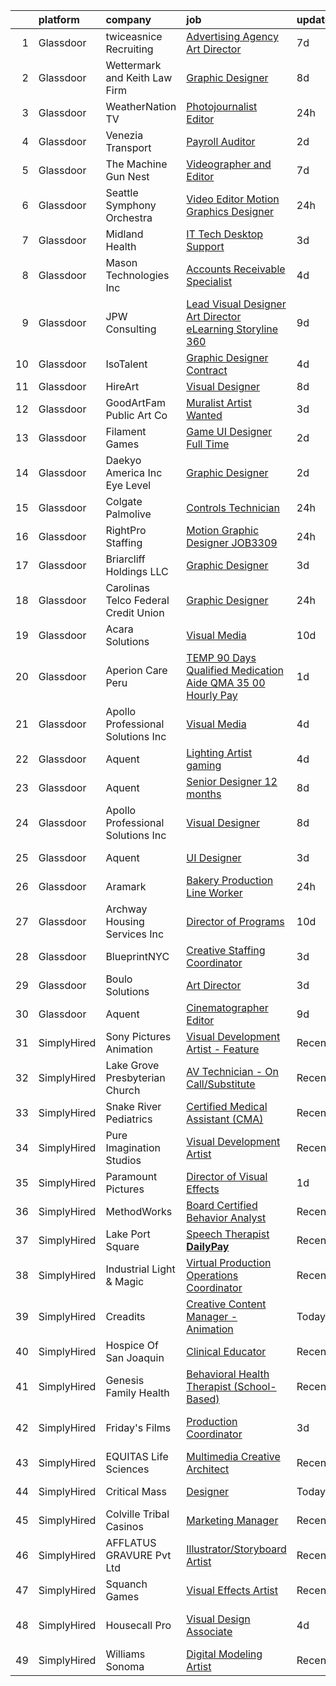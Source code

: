 

|    | platform    | company                              | job                                                                                                                                                                                                                                                                                                                                                                                                                                                                                                                                                                                                                                                                                                                                                                                                                                                                                                                                                                                                                                                                                   | update_time   | location                    |
|---:|:------------|:-------------------------------------|:--------------------------------------------------------------------------------------------------------------------------------------------------------------------------------------------------------------------------------------------------------------------------------------------------------------------------------------------------------------------------------------------------------------------------------------------------------------------------------------------------------------------------------------------------------------------------------------------------------------------------------------------------------------------------------------------------------------------------------------------------------------------------------------------------------------------------------------------------------------------------------------------------------------------------------------------------------------------------------------------------------------------------------------------------------------------------------------|:--------------|:----------------------------|
|  1 | Glassdoor   | twiceasnice Recruiting               | [Advertising Agency Art Director](https://www.glassdoor.com/partner/jobListing.htm?pos=129&ao=1110586&s=58&guid=0000018229d6c087a5320eac2bc56cf0&src=GD_JOB_AD&t=SR&vt=w&ea=1&cs=1_f059c279&cb=1658559316561&jobListingId=1008007855498&cpc=5EFBB0462F9C6B7A&jrtk=3-0-1g8ktdg5fim8n801-1g8ktdg5vjflt800-ebb6e6be894bd9cb--6NYlbfkN0AIiLXtwtv0BDns9BiY4ItblantFozdL6jLmLxNvS8mvn1ldsy0jlMz1Ycqf5wilHIxTiMhKQ6fDmRibP3XQth2ls-56qADUyL4dS7OAZJy6WRqO793onZf-hneq25vDadgjpZx6W5CRlBE0NZTOzRtYDLpZ9CjoiVsVVRAJDFYZw7z0DNsC1iUgI4fr5Bdky9tCf828CMkCnoSDxLWm6mjhL9DHTfAn4rjb8udUebamzWVRWRbt9ibQjb5XOFF3nq_rS1UsLQ3y9tEXqfjqI-gsBkNCh3-srKVDeo1kcSAPUiY5ln72mRuV6Tx-YHmNu4M2gnDKA5YoHMCwy0BApY0xUt0AtqdIGC6hsFSJso70zb9UEtGh6trib6S3GLNu6FDi5AAmTLpasXu2CSN0PT2Xg9ZBgp_J3ZYNOR95ciND-UolBOBFyt5yvZ96YcgTgZXyFJrZwWjd5ylkOthgnA9jr_TnM4lP_w6tWd9beoewmPi8xX_aaCF1v35k1BYNFAduL-fWQfXpoShj3UyK8U6)                                                                                                                                                                                            | 7d            | Atlanta, GA                 |
|  2 | Glassdoor   | Wettermark and Keith Law Firm        | [Graphic Designer](https://www.glassdoor.com/partner/jobListing.htm?pos=103&ao=1110586&s=58&guid=0000018229d6c087a5320eac2bc56cf0&src=GD_JOB_AD&t=SR&vt=w&ea=1&cs=1_e8353dab&cb=1658559316557&jobListingId=1008005529859&cpc=8F946C24CF1A525E&jrtk=3-0-1g8ktdg5fim8n801-1g8ktdg5vjflt800-63bb88e7f6a617a1--6NYlbfkN0DMDMyHhtN1LNqsyFX9tYRgCyPdcLSjN9iaKVwk42ZX6r6HxV1guxMgtpTQ8kqUVQIrAeU5RPRlsqBsi_3-qeYQfR97xNsXCpxwTGzZIFE2zM4f7e-c0N--WAV9s11TfMroxuZYIyDctRFOhdhMtj81CBCsgk0C-a-XlbG_D8iZLcWt2Kez0-vuziqEtWylUJ3b-oz4DiLtm5YGDKutxNppT_v9RMR6EToCYFTNt2H8zYz4lMYS0-WU3ejxub2t-HC4yaWVbgwSHWFkT3exSCGvkpkB4CHD2fnYwdBAMyaWgzZrHP7BGApXrDkvMMp4vqVXGeMDrfQ938WwdPHrKi27MHfg2hXPW7WArzII_AAwEQ8Ba-GrSEoILMlFFBfaun4jBHDLblpQcySTdLtDhK2doOQnSZGORkuG-4e7ZqAivzH2dd99u-SHUkxQImB3bW0ARDA5RBapGPzkffSFIJtI-LbiSoCukncZTlJjzGhTewC-cSPA-AmMLs5eoiV7juo%3D)                                                                                                                                                                                                                             | 8d            | Birmingham, AL              |
|  3 | Glassdoor   | WeatherNation TV                     | [Photojournalist Editor](https://www.glassdoor.com/partner/jobListing.htm?pos=108&ao=1110586&s=58&guid=0000018229d6c087a5320eac2bc56cf0&src=GD_JOB_AD&t=SR&vt=w&ea=1&cs=1_7526d64d&cb=1658559316557&jobListingId=1008022974704&cpc=1D891ED3EFC3904E&jrtk=3-0-1g8ktdg5fim8n801-1g8ktdg5vjflt800-2b92e6f67a1dbb65--6NYlbfkN0DzaDHVbxJ-LJZej0v9fk4K-FwNocoxjQ_zxp68kPBvcgR9UG8IK_m_MAlI-ts8buQV81NwE27tbFk3dERrFWVANZQM2A5ya9EgBMpzcPtAhIMx6tQyi5zniL5jBSABG1gVIXoMUNh70cPca8SW8bHL96sVLqZ94i5fHibaRL4y4oT71N7b53XnOVzY8aMm2ncBEOVljOWfA6D-61oxQnTAzA6FhHToi-hnFMtAnoS_g1vIscfo8IIAORxrwDQiSH0BzJ00W_rTTZiTzzyabgSIPRngFz7z7i-FjEXmo17oOBp7dj3GfNXe9zxqAPwdi3XWed2lSuPgdB7GSxCPzQ8Ry-Y19pzj__1I6ROkCR2tszB0tlvHmY7hvO5np3DZIa8yEVkToFnDATFkCXw_UpQkJO_mPaIWWnv0xC5QYS2-DAOvfCbAnTRa73aCSIWxAB3rYIrFefEOnO3emPW9EUCue9LxjYofXHSMLxR08DcfeDWciCv3kZqznrQMdtnGVL4%3D)                                                                                                                                                                                                                       | 24h           | Englewood, CO               |
|  4 | Glassdoor   | Venezia Transport                    | [Payroll Auditor](https://www.glassdoor.com/partner/jobListing.htm?pos=114&ao=1110586&s=58&guid=0000018229d6c087a5320eac2bc56cf0&src=GD_JOB_AD&t=SR&vt=w&ea=1&cs=1_5a9469d8&cb=1658559316558&jobListingId=1008017627202&cpc=BAEB662971763A76&jrtk=3-0-1g8ktdg5fim8n801-1g8ktdg5vjflt800-721ef742900be0e1--6NYlbfkN0AMGQpPLqxnlnCBju_7cDY3bsPlBPVCoj88TjCeDqpiQ2ic1GOXqEy5awEXMe4oQmnawc8fS9aYn7lVc3HYyVNs3E_w25boOnKN8NvtZW7pSQzT2o53nP6oVfdQH164DE5TYq88Hccym3zd3eI8Y96SqzeHdiGUiMvFNDxFqk8xopwt2gwhZhZYfq8JpmfV66u9kDYeNMs2XQPEj5IFwSvmEJyDxde5hsHc-6gyrcvyGx0-km604RIFMXet6KT32RWLIbC3soDlirt6rO6cHQjk2SJ-1ur7Vd5oZM2hoDWdTCM8PgSgp7CkbPUit8K0J0vWww7QjgQcdOTtCJjheF6Bp0cZConwbZNevOG_kpezY43-3rto-6j30QlTpWyUk5cjYizs6YGNqHEqFzw9lBLZalxZjXu5i-1pLHt7Pgh7GxwQ6s8zn0d2arPsZW4pJDApzR-zEVudFdv1IN02K50QOhY8avJyvYUv-RL5KkrFuPXdhi7Pk_IG0SD2RlWC8cly-Ta4nfXtvg%3D%3D)                                                                                                                                                                                                                | 2d            | Pottstown, PA               |
|  5 | Glassdoor   | The Machine Gun Nest                 | [Videographer and Editor](https://www.glassdoor.com/partner/jobListing.htm?pos=105&ao=1110586&s=58&guid=0000018229d6c087a5320eac2bc56cf0&src=GD_JOB_AD&t=SR&vt=w&ea=1&cs=1_d661e23c&cb=1658559316557&jobListingId=1008008220577&cpc=45DC3EB807283E85&jrtk=3-0-1g8ktdg5fim8n801-1g8ktdg5vjflt800-7bf62a7847c9fd39--6NYlbfkN0DeXU0vMxLyKhfauY-dgUBa_3v1DHLtGGo4EP_Dl8CiY3vcLdlFpMXd8gOoPoS0jl2xg5tFuqzqZaNPlzGo_opu3V-Sx22VHLXuVfm6JiTRQ0-M_Zc2gGcsfBMqRXwW5hoARUwGDoiJ8yK2FMYzPuUtY075Lqjq_LiiEKHiuk-FH3Z2ZXi3fsfqBVfrjsnm_YJY_fAYocHXFhzZicnzo1llexdZK9F1AqVQfkY9Z9HLjktNd3xUXLG1wHy6I15Ged8XMjwiXUFZWzLyP8sb4dZE4GWPLnJKGRWnhaOBqPElAatvSV6VzipiDXAEhtk5vohKgozvgT_Dw9dOYkCVgmH59_iG9hwvPYJVo4OPSlhICRCyNTDvMOFlRBDnUG98Hljlr8nKQqiPk7yVV-ofgoasl1xTUkLCAtFt_T-J09NP-zDpf_v4tqX3ud2mJqVns7hCKKC3cSmDB17emepOqbjvhylRWGlJnMMVTYtYOLZYiBM2fFR7cwv_UEg0ecn1Vi8%3D)                                                                                                                                                                                                                      | 7d            | Frederick, MD               |
|  6 | Glassdoor   | Seattle Symphony Orchestra           | [Video Editor Motion Graphics Designer](https://www.glassdoor.com/partner/jobListing.htm?pos=106&ao=1110586&s=58&guid=0000018229d6c087a5320eac2bc56cf0&src=GD_JOB_AD&t=SR&vt=w&ea=1&cs=1_016664d1&cb=1658559316557&jobListingId=1008023265788&cpc=F793441F64F6F721&jrtk=3-0-1g8ktdg5fim8n801-1g8ktdg5vjflt800-cbabe64e0b9ccc34--6NYlbfkN0AdHWfR3D8b8Eonp31kG4JxtsTQErMCr1mjBfTXxBp8NbfdrTQJ8FgDWXrsHkOVByej7l1mxx6y7bPJOU1TUy-YZM71FquCyklTu1GfWLpI7CNn37rM75KIaqMcKP4x5vECQC7VontI_LOiYbKOfE-d0uFEKmSNLnrfspRteph-x-YY0eP1ChFORbk9pXHznTkf2nBzFiV8h0U8xXNUdYXmHssiNEKJvBeBa-nfEFjVZ-qZHMH1rivzb8biv-OUtFCT4Mhw4HIyVVJhYZrzg39rwJOqFtxsBxyRd_rJRCa3lRrO_UFCaUdmCjnDVkm7Hdt86aMbMNbpJcUYnk2adDcfp4td37KzCUpvi2odMYoXFvxLcGLrFEUEvXu6O8nWggU9jhB6J4ajir_hCqt1BQ74uo48hK0B3-AYbZ_lBPB8VOEY9zWJTSrSgxpGjykE-fdjbUtvHVZsdyXZ8QLwY75L8n_4q4aiGehamREhGx7V_i0jo2T_GpaO047yx48zpAP_Y8ts9DYTpw%3D%3D)                                                                                                                                                                                          | 24h           | Seattle, WA                 |
|  7 | Glassdoor   | Midland Health                       | [IT Tech   Desktop Support](https://www.glassdoor.com/partner/jobListing.htm?pos=110&ao=1110586&s=58&guid=0000018229d6c087a5320eac2bc56cf0&src=GD_JOB_AD&t=SR&vt=w&ea=1&cs=1_cd938530&cb=1658559316558&jobListingId=1008014604998&cpc=84DBBAA61F05C438&jrtk=3-0-1g8ktdg5fim8n801-1g8ktdg5vjflt800-5b1472d665631ff5--6NYlbfkN0B0dUgS5X4w9MUYqQFAccb4Zlfor4oSLICK7GhUt0EDFFS9P6wBNO3DwYcPayGI3UriM5Op-1IwO2cikAKvFPnyxorY7BxBsixhnDRmFgL8UaO1fINOi3v3ypNZWdrJenBam88_AKsm510BS2vE13o9mmh4wtmhdYf-0QwBm8NLSAiE3u4aIpiY6VUDRFhEGVAK6kLY4Uuj3JlLe-Lkk63aV8tpofLFA7SY-flHOCozRAIMtIgoQZ19JcRULxkCMojp7x3u6Dc955uEaxFP9AwTnmZObFk_PN2C9VZO6jjZX0CAKyMhIznhfAdnFUGL58AOrVVHk50z-f7dxv6tAQnF95_wON8sgu-Uv1I64OPyLri_2aSYmqjpKJTOmFTUddLPmnav12mNv0syCCvCVc3hRH78LGaSczdhd6EQJScrFTeuBtFq4YwNhiJzW5Gpc-yKt53NLXJXfUDxfPHQi0I2XK8m4pCYI3B5sEc5IwvhMAB4EFY7XAFhJRFvGdRH5auZU49pCXYM8Q%3D%3D)                                                                                                                                                                                                      | 3d            | Midland, TX                 |
|  8 | Glassdoor   | Mason Technologies Inc               | [Accounts Receivable Specialist](https://www.glassdoor.com/partner/jobListing.htm?pos=116&ao=1110586&s=58&guid=0000018229d6c087a5320eac2bc56cf0&src=GD_JOB_AD&t=SR&vt=w&ea=1&cs=1_a7e0612e&cb=1658559316559&jobListingId=1008011963982&cpc=D2F1DE17EE1F43B9&jrtk=3-0-1g8ktdg5fim8n801-1g8ktdg5vjflt800-b75e7a6920462065--6NYlbfkN0Apfh7xeHbvUjLQ8tAqjADf3eHVdEQvy6kCwXzeuutrOV3eNus9WsoNzEvwuMU3S-w4-CMe-haIhfX8YsY8lZNlVQW6VsEQHwvCsVQzH8TH4q9m0mzZekqLjUvZ6LWRX1n29vxBO7aUm41ce6fuySkdNJOed-_PZfm5XRl0hFUODCNymXCB2mZp3MMGc7anwDvQHrP47ZijISwKl_yq14DkRqdzrzoWvkzAiTXWkNukZh4LVTqEmfP9WbZR47JsCt1SGTcv-6PhDHs1a_iiiV56fABz2KnYW_ryEli02GbeELShcS5M6b56hx5-9-My8IZP0C2wn4-zFgA0dKQ3nD7hyXgVmajgyMomHUbZWGInphxeFfbJtPqCNMTs5ogqeMouAQBFMUdR5Y_4hngci194PD5ZV6Fvsr2biNiiK6yz07K_WCY-9WdJm2HxLXlNyNdahWJS7sa1scMs7op0L9bRssC8YkRF6xMJgS7ovzHp813VCjrVhh982vpN_pZzhiz39VjGjzcOJA%3D%3D)                                                                                                                                                                                                 | 4d            | Deer Park, NY               |
|  9 | Glassdoor   | JPW Consulting                       | [Lead Visual Designer Art Director   eLearning  Storyline 360 ](https://www.glassdoor.com/partner/jobListing.htm?pos=102&ao=1110586&s=58&guid=0000018229d6c087a5320eac2bc56cf0&src=GD_JOB_AD&t=SR&vt=w&ea=1&cs=1_219371bc&cb=1658559316556&jobListingId=1008002630660&cpc=F45C15D234B746DE&jrtk=3-0-1g8ktdg5fim8n801-1g8ktdg5vjflt800-fda7671e979a5c29--6NYlbfkN0Bi-g4OEguhQEx4pjzkmulzkFDPdVMQm6g82nLRMcVRUCP1A29PFGK42aLZnoRvyWqIeK8bETKTWZxSmxK7BULyj87ngeg0qbACLWVEBQpXH8C97MZ0LsQJ0nRkOett1f04svFt5vU8uAFR02DHL7QgeBw3s7AbRFaJu3EEsHm64y0bleC4VtryAYVzHHKnxLhAiB6ljk82PSkL92IKDY7ttnPHznglml4PYadGOh6Wdph2OORbntpy_XSUc5PtL2Niql52PdJQr8VS9k4ItaBYXKrgc0XB0GesQ-CoJWVzUKcNyIVJCG0VD2g9DN8x5jvxHG_fzHd5sy8sv29Wu9zczbnqsAp-M_LD67C3BB5EewRnOWv0kqp97ES2hqfC5bRuvs-V_YOO69bvNuQ6E3UnDm-crWbWK2dVczvBQHYqLwLn-HOz9RB_U6wB2cBGcQLqDkBOkRhF-d7-CmTB50o0WtMvkVAaV2s8auKomNN5I3g8sKi87cG7JY-_249-cxe41OQ6hM9Y2nbEIDaYwXhgl57sSJTkMdty6LT8XFou3g%3D%3D)                                                                                                                                  | 9d            | Remote                      |
| 10 | Glassdoor   | IsoTalent                            | [Graphic Designer  Contract ](https://www.glassdoor.com/partner/jobListing.htm?pos=115&ao=1110586&s=58&guid=0000018229d6c087a5320eac2bc56cf0&src=GD_JOB_AD&t=SR&vt=w&ea=1&cs=1_cb83e9d4&cb=1658559316559&jobListingId=1008011865616&cpc=1D891ED3EFC3904E&jrtk=3-0-1g8ktdg5fim8n801-1g8ktdg5vjflt800-d5864c707e7e71d1--6NYlbfkN0DImNp3QLF5YaqX3zr-2zRyW3u228IGIKvMFxM2hsb-NJvdz_sOttE7GdBqitoFMOkmlj-zsVfY4XglKaTiL0dgdl8X4ikKX-RAx4wOJ7ouy3SQJf1dOSVQP5rrifk8XQottKcxFNL3SJs70WphZhGI1cpGoSYBv7_ij5UetXYvjTlbhArdVa6s9PL4BwwJei9O4SdK0sl7LecTaHdcaqUrYnByEAXsXhPLNEnJ0bJxtsCX17N7F-mHX2Wd9xIdTWwlt1n0wGE_Oceqol-UHb-e9gwJiyldPMNIOAWzmdzBSdfziILccemVNhKEpY4eMtCD37YSqNjUBuTodLa32id_1K7GsjD2ZoEx5p75IKz9aDvDDnJB-KQUDVXzpelQHPsh-rYMxp1e4v5KVknsRco7TpRRzIP2SNMdHl724At237i-cJ6ioOtYCe081lZ3GiF-ilQvx4w6aHHVhnRD_DTlJK7kdI-NgdBy7zsyR_7P5aiKCCeOMa0lWYwdQfgzrJxU30YO7b2EhQ%3D%3D)                                                                                                                                                                                                    | 4d            | Lehi, UT                    |
| 11 | Glassdoor   | HireArt                              | [Visual Designer](https://www.glassdoor.com/partner/jobListing.htm?pos=120&ao=1110586&s=58&guid=0000018229d6c087a5320eac2bc56cf0&src=GD_JOB_AD&t=SR&vt=w&ea=1&cs=1_6fa583e0&cb=1658559316560&jobListingId=1008006990165&cpc=F41FEAB56D215062&jrtk=3-0-1g8ktdg5fim8n801-1g8ktdg5vjflt800-707f6ec11249c099--6NYlbfkN0DSgjPPcnEdvoK3uuxfISLALE6pB1FR7YSHOr_tSg5_QGIhoz_2VqUepdcKLBLI_zQsemZvjWbTmuNU-8qD_5yZ4Wkv_uXn2T-bUm0XKK8bPwPvaWQSs82hJtIXOIR23d3hUCuyKasdapFmOqEz0PaHbJCY_n4FpUa_TzCXZMVtsOZ25JsI9TZ-diiHa1wYsjAZk9Uj_nP2yFi5GJUh8Q_OF7ecv_3TLHg54D8oVQllM0wvqFwTiqUV4KEAONGFbWGB08pysuZVkeI2iB7bDcukOlpr_N4R-SRX6giEoI7P3Q1VGpex5wrbe089fcU9QCQy1JKwqCT0SaYhqUGewsCX1l_FNOL9OtXLkZpAGKJDWJp-ZvyVwAD2kw6znmb9kTYfVM_3UYyC0WHPttGzi5A-GoYhd2j-A386xV4vV6oX3jN1RyoIMRd-9R1Clt4pTkPDrzkPCCFM1RiOq2YTTSMXNFM9JHr5ySmrkf_sAcX2FeqZDrzvZg7YgE9ExG27tAmUbI_4pm1Ah3cw1k8-B1JqOfv8pnXDsNm66Z6k1cxZM2gVldhWBZpte1f53nZBoig%3D)                                                                                                                                                              | 8d            | Denver, CO                  |
| 12 | Glassdoor   | GoodArtFam Public Art Co             | [Muralist Artist Wanted](https://www.glassdoor.com/partner/jobListing.htm?pos=101&ao=1110586&s=58&guid=0000018229d6c087a5320eac2bc56cf0&src=GD_JOB_AD&t=SR&vt=w&ea=1&cs=1_e8df0662&cb=1658559316556&jobListingId=1008014373736&cpc=AE484BB564079092&jrtk=3-0-1g8ktdg5fim8n801-1g8ktdg5vjflt800-8e1d98ff6d490da5--6NYlbfkN0D5EoDI19pzLD_ZoAvoqM1-O9qeTV9KvYbDAr1-bMzVcQf2IFddxPxdUXVTebcQtu8uE9HaI6aBkK8S_bVtKde_2uMK5DrH4SUKhjbxPSAy7sqATnbKX-ESiuz1yykJLQMBpLUdpk70h3EbJeE5FthqplMxvQm7O3hs6CxCJvjSG4epry6QkMbxPAmqFC4VQKNJg6Mj0nkz3ZtXWwAfunz6Aju2sE8tImv6UlAK_Hz6rzYD9_xyQYnzU8mPJ4Ru_1KfHyTc_XA6tBr0imKsmtmfwnpm7wTq3HrrCfrxTSb9dmfxnnByLTI2GUXMPaLKUBnjHKZQIFAMt0fZAGGBaV_Kg1AwWipLqidEVNqpCs11t-dw132zgPx-pWXzYE3Ezl2aJ2d5zsRJuoE_zV_PSRMFZyEmKuRHXkN3kqX8N6XbCH3pgBwnjQtH1zgFp762e4hdOcixPo6qy9flA5wWt4QGTORlp6HV8mr6bmXnsufCOHHr-MDwBSfk8MR9BV1KP6k%3D)                                                                                                                                                                                                                       | 3d            | Washington, DC              |
| 13 | Glassdoor   | Filament Games                       | [Game UI Designer   Full Time](https://www.glassdoor.com/partner/jobListing.htm?pos=104&ao=1110586&s=58&guid=0000018229d6c087a5320eac2bc56cf0&src=GD_JOB_AD&t=SR&vt=w&ea=1&cs=1_6d238700&cb=1658559316557&jobListingId=1008017799988&cpc=9FE5D8D7282D4400&jrtk=3-0-1g8ktdg5fim8n801-1g8ktdg5vjflt800-babfa86df1ca163e--6NYlbfkN0CIHMGocNKd5hoXLwwKXhS247lQakt22NtwViB8HW65UO_fRUkh-j7Og1M8k5VNV9q6NgLVBDicBpY-Kjm8cnHWXxdp22WXL9lCq6CSeosiBl0w8kieGO7IwDwwglgbIi8o3iiRkwqjwrJr_kGIrgqV4YusTGa8nEs0rUZ7d0pGngEiQrGcVgMDFBWE2cP6HBkbd-oORL5e2HPe2CKTpw2Oub971Dztic6v1OoAfvNqLZ9kd1oyGLzS1rztgcMEeAr7LKttKLsy9Z_EHWavN6Pe5O02v1Ty608ASsDxWi4geFkKFJD04nIMX5U1kBG6KHC9EjHgLQ-5dj-9oTOdcnSBhEbZqihrgzjXmLs2JSnFyD-63H8YB7ol43WFxGYfX0l7Ru8__d2K2DDm_59T8LzTwJw_xusOV9p1k17inZAuF4eP_zpRkmfI90KISfiOczkzAm_rYGlV1xfkH8DzvNUE)                                                                                                                                                                                                                                                               | 2d            | Madison, WI                 |
| 14 | Glassdoor   | Daekyo America  Inc  Eye Level       | [Graphic Designer](https://www.glassdoor.com/partner/jobListing.htm?pos=111&ao=1110586&s=58&guid=0000018229d6c087a5320eac2bc56cf0&src=GD_JOB_AD&t=SR&vt=w&ea=1&cs=1_6f35156c&cb=1658559316558&jobListingId=1008017650135&cpc=E773D000C9BC26FA&jrtk=3-0-1g8ktdg5fim8n801-1g8ktdg5vjflt800-d858aba460849d32--6NYlbfkN0AYUfIZYEnw0ZWLQ15-hEi6qBVkEbDaUIDtRag2rCwzGAj3vo72XA1axtogUjrSD6iE1JGB7_XAkS5O1B0R3UTl-10yR0U7K3NuegQyrJO_zwixnAMN4UtDPLB-oQtzynI2E8vOQv8hdpMhjf8jLkqKb-2ifbbym7I-g12E6AjjH1gk8339Qb8sDsS7Ufn2VIPyZCAyuOMvo44Cqv8niVr8ZdqHQb-B7JsvNlg3SMKZGpJ8s2194W-GCxAxjdJw-MCjusZyw1g8bv1SCAZnwrO9nupiGV5dIKOWoLnMv9xFaBGokZAvmR_HYwdq6KGKUNPfnedI5QtCAqQwCW3jLNOGNfn2pF1Z3hNKpbkIBqetzry40he-YHqIeQhKkaRUxkOEi7c7BeiAiAJMTBfNVK8jxRJVFgqX5PgCCy9Fon2Ol9YuIoxmRnnWDwphq_GumE6kZoCKV-bY5luQs9yOaLfwrNYMmrqco9rw24fBI3H20OCpJTf0x5bBk0yCy_u3Nfg%3D)                                                                                                                                                                                                                             | 2d            | Ridgefield Park, Bergen, NJ |
| 15 | Glassdoor   | Colgate Palmolive                    | [Controls Technician](https://www.glassdoor.com/partner/jobListing.htm?pos=107&ao=1110586&s=58&guid=0000018229d6c087a5320eac2bc56cf0&src=GD_JOB_AD&t=SR&vt=w&cs=1_651407f8&cb=1658559316557&jobListingId=1008023378546&cpc=EA19F5B90D514204&jrtk=3-0-1g8ktdg5fim8n801-1g8ktdg5vjflt800-c3f3a2f7b7076cd0--6NYlbfkN0CScSxRBn_n5hzPBw7DFYVJJAQwrBP-UaBS3EDdzxnGq485C7gMq-e1CxDnb82JFPfsfS1WP47-Q7rf3ZO1QxRtYIjZpPLzFYzXyKSq1E2ma5llrfUDHifDSB6y6zhIC2URtE33dhzDzS0Z1VhRrDWzgGRCYvMPNB1lMJvuPcGzOo8I8C4UU1P2YqMOjY01OtVO9x5pf4d2o6kLpeMzCyJsyGXM29OdjT6_k63yaOvncYhgua5YZljiI-YQ8-nMhOsDApOM_TqSjIwRyLIiAnwIA8ZNpYchertspX4IDKam43QLWzdll2d-p6H_iwS113Bzas-Q7W6PG58piBC5SmYDcgFcJbWKiIQlfTZyNzVV6bQKMxVG9kXAivQej7eTtZMXZI3D_UWnXKLTUrRhKttRwvtYX7jOBYAxJpUX_i2xL8fzJyYZJOtw0CDynWYfO2RdH1NDXIsAi3LWlzi54z-YJVOjUIgrpuQuyATfR5rj8bF8gRqwyGZl4A56-Bz344HXwyiMmfcnQqOE5hrlxHNE8kt6Nwspiz-T3F0JR2ZH4oJw6deTngRLlw2bXwrbG6iN4JSTeGPtCVWwCFtVSEW64ZGHQT2j1xiQuln6bjO804N3dYO2BSv_xgq8gTBzkPQ%3D)                                                                                               | 24h           | Hodges, SC                  |
| 16 | Glassdoor   | RightPro Staffing                    | [Motion Graphic Designer   JOB3309](https://www.glassdoor.com/partner/jobListing.htm?pos=122&ao=1110586&s=58&guid=0000018229d6c087a5320eac2bc56cf0&src=GD_JOB_AD&t=SR&vt=w&ea=1&cs=1_662c2092&cb=1658559316560&jobListingId=1008022807597&cpc=BAEB662971763A76&jrtk=3-0-1g8ktdg5fim8n801-1g8ktdg5vjflt800-69315e9b03ccf59f--6NYlbfkN0CJfZ7eZoXlu3WpIyheS23JADRVPs__lPnDPOApCreD6qOKM9xVdArYjrgjhYrBxDsIw5gt5etxs2Tff-B6ArbAvljfLHYjcXUTI7EiskBC80VCkHlqmiH_ZRbgDDqxjGYMXWfLzjJ9SZUKDCPmEqhMDtGlNQ58f4rS59nhQunpRpkp69oNw_bNiljISlHQaHgvV-2UiFJHEIvfMAcC2eCUg7_sMlqbVQHmLmmn2oOt1tZTglQKaqGN6x56R0bjP6qbJ4beMi-zUgoGgH9A4lLEzk-hf4uPe9GEYiLbRNDaIZIVcUBCmkyu6059mO768KRyPpwerq91gbU3QCSICIKA8cWEcosHfzdMI7_S_qA3FmAAhziD-MvQue9nJ8M9Bpb4jTD6W41_tkAodwIaBxC8978jaSXwDeyR-7kxFhhsnM0bhbPERtNjPvc4Y2n0DLAnPsZTM4V-gwLpg4g2V48y4RVGlZy1WPiREYQNrC9rsFGLPNfWjci5fH1y0U7-iY15H3vzLLOl53CzYM9f7Yi-)                                                                                                                                                                                          | 24h           | Nashville, TN               |
| 17 | Glassdoor   | Briarcliff Holdings  LLC             | [Graphic Designer](https://www.glassdoor.com/partner/jobListing.htm?pos=117&ao=1110586&s=58&guid=0000018229d6c087a5320eac2bc56cf0&src=GD_JOB_AD&t=SR&vt=w&ea=1&cs=1_ad813433&cb=1658559316559&jobListingId=1008014322306&cpc=6FC5BA77C9A4CD78&jrtk=3-0-1g8ktdg5fim8n801-1g8ktdg5vjflt800-93d432e67ecee215--6NYlbfkN0DmP-UPglFxpnWKvaxcOYFRnkpIRX9jNMopwEIbLllRyPxJJN09v8UajZ4YCGOLNElx_dHiiYinWoT6x6LL57s4ZEkGrImvBMFS4oUWHwWOpGCQC6pG66zfzx62-GsiTldqXCuPyuSGoK0oZzWdMc5LON9zF0Tj4vvw6Rr-hG_7sfQ6l2x0lqizvBtHXji0CDfP61u44YGCfkOu-vWtyXWYB_Q2AA07ZNmUSKdKJEQ-OaGTd8gW1r1yaeexNi0IczFiF9STjkYQ-nHQFprbcHcywLS8pw1m_DvFpSanRsVrAYqMJxUGKN6cyUoe6EP3AdhHlVwwXGmToJHlGMOMr3xIVNK8E-WVps9dWWx7ZbdA_CH2PqaksAG31kx9g5rm74QpG_P5JTIYrjmx4wwYb4soz-j8BpomveZx78PZVzboiV1XjXOc9C2E1JkByUnDPCsZH0VOZeEcwBE2XA8eUOgKC_c3qp9yzyTJinRUacGfavAp9E6pdg1e)                                                                                                                                                                                                                                           | 3d            | Chandler, AZ                |
| 18 | Glassdoor   | Carolinas Telco Federal Credit Union | [Graphic Designer](https://www.glassdoor.com/partner/jobListing.htm?pos=124&ao=1110586&s=58&guid=0000018229d6c087a5320eac2bc56cf0&src=GD_JOB_AD&t=SR&vt=w&ea=1&cs=1_3ed34fca&cb=1658559316560&jobListingId=1008023315126&cpc=BCC169F53084E245&jrtk=3-0-1g8ktdg5fim8n801-1g8ktdg5vjflt800-25756631ef130736--6NYlbfkN0D0ff9e8Lfwlpl5zGbQmpn59AL71QmFd7VKOAnfyjZzp5sdngV8WPgYe0dov1m7Y2lt4TeBeoUtPrH0dUS4CxkYowaUFqz0qMjhoH6K4Jx_L2djdsNfFHgmeLp69en-jHU4oYU95Kjj7arg9HJQUFfKgva8qkG74NxFhnauv_vTxEgGXh-pY_xgc6zxeCzv2XbMMjgCis7afPUkCOIzGI0NgPQZdN24lHMf2ZsNT5qcj-joosuoChoGkIt0QKN1zKVOkXU5BRCdJV8B95wjy97TCfk_VJduPLqZPy8DSA6SNdi_t07stuRyt3DlrQOqxk-b1RZ62Tfm46B6hyoGsvtGw0kkZjr7-5GVRpRWTmYxZAdSKqfY9mGlqjKo8Sq3E_ebIEBtZl7dQO5TdoqEfHVUE3bDnJHqhs0PKeKAhmhGoGDKRohYBKIsQFrJWF9cfHZIgSlGVcGpyiEqkSp64bCVgfuflVSYnd19U564hEc6f1Q8AL86EnFU)                                                                                                                                                                                                                                           | 24h           | Charlotte, NC               |
| 19 | Glassdoor   | Acara Solutions                      | [Visual Media](https://www.glassdoor.com/partner/jobListing.htm?pos=128&ao=1110586&s=58&guid=0000018229d6c087a5320eac2bc56cf0&src=GD_JOB_AD&t=SR&vt=w&ea=1&cs=1_ce74a330&cb=1658559316561&jobListingId=1008001387409&cpc=B076152010A3B66C&jrtk=3-0-1g8ktdg5fim8n801-1g8ktdg5vjflt800-2d3143917148019d--6NYlbfkN0BQuJXpfawXtfhwzLerQhC04iCxGrelUvn_xttDeop7CMmG32gURwRx4iGHpLJxSZDbTb8n95HBD0KayNhwXP7fJuQ2xUgvOJIUtu7QWDKGWjAWRNYhvgOVPsoVQWhdB9ujorabPn5ABfQPikdeODhficlaSTnawS2o9OTxeyWn5bj0VgUr6cvOFg7uPwNiYpNm2Fpq3a56I0aszioieyUS2H-pWU-Taa6OAwfhLfHRL027vLOIhQF0ZBCERB3taZSwO-wRrXD4iHLlvvL-tlcJxP4lrL7jUnvWeEQaanfJfmy2s0NfdTzqci3j0Ij8YI9jnDTlD3v3Xhznt-2JySXR49V8XBij_QZRxn7tWogq_2W6CfNaF3ZzMu0lBEXlINO8QywNgo9dcAT7y_Vmhn24_td1kGZTtMBnFNx-IavHsbGCv9vqgNsqssHn4pASybVezrnIDE4hkYaK-IyCVzs5gFlZcyVa1ky9haQ7uLIKRpMusmBtr1KRBGgXr7qW-tEXBBNWGsS8zAY6cE3Yv8rFn-R4ytyO0g5I0SnYDdDwsvVQ4_--XNQr_EFfqFJB5tosu3YSI-ePQtiJvDjFVrv3U73qiMkHJbbgSfKgKtkK_NUrpD0DW3Lox6NLUXppxbKbSuxcGCVoRJEhXwNFx5FYc0FG44tttQLf_nFoYF9hhEt1xWVZJ5CoJ6Kjvv5QzbfLopWhTgkDQe_KuHGdOhvaEUYq8nF1OlA%3D) | 10d           | Owego, NY                   |
| 20 | Glassdoor   | Aperion Care Peru                    | [TEMP  90 Days  Qualified Medication Aide  QMA    35 00 Hourly Pay  ](https://www.glassdoor.com/partner/jobListing.htm?pos=113&ao=1110586&s=58&guid=0000018229d6c087a5320eac2bc56cf0&src=GD_JOB_AD&t=SR&vt=w&ea=1&cs=1_fcf96ec1&cb=1658559316558&jobListingId=1008020279954&cpc=EA19F5B90D514204&jrtk=3-0-1g8ktdg5fim8n801-1g8ktdg5vjflt800-0b7a983a07951311--6NYlbfkN0A-aPjvG8Uk0ciTWEqCU0zylqGv4g48kDYvAb9F-lGhlfJruFsa4Go12jLY83P9UTT_OKivlDAHqzDEcdOYsOwSgctKJS0dM38GjNpgW79gs-eNpRY_-swtvxlPyd7vL7quVwaO81SlJYLzMMPyxCFBJHt4zkCW37OQA3brBg2XdXNpuC9PozyXJ6RwrKTXr3dJpLgm-E60KBcHs9jFtbvBxPFzkY_r2LDufxfjogHI_0VFP1JC8_xmd8PsFJ727oRdIoTBu4vKHnwiIB0B0ETW0A2CNpMcyQxRntCua9vrtM_2i9Glx-SddcigmyrfWPqf7_ydIwi9aW97qjlbLc5aKjIy421nVnb7UIxc5d1frDmZUEDCYx1XLGgM9OrCvDwuuAOWUgxg4odp5uo4ZZS3JnvDa_Xp_fINikEgeOaPSdMx7XTLs-nZJcF5lShdshoGaQH6YSqFTGsEFSB6cIB4vTadLhtBZUYnaT9C4VbjEW5qF_cLFZ2oxZtxDU9DIXwtDB5ybft2BNb0HQ7kFPNx8zZcgnLwXU-U5DxRmY1BPQ8oS1Yq0VpaE_JmWpxfnxTn6wRYHtqPzUm9-SxBBxGsebWpxaKMCp7G7frbkuu5iQ%3D%3D)                                                            | 1d            | Peru, IN                    |
| 21 | Glassdoor   | Apollo Professional Solutions  Inc   | [Visual Media](https://www.glassdoor.com/partner/jobListing.htm?pos=118&ao=1110586&s=58&guid=0000018229d6c087a5320eac2bc56cf0&src=GD_JOB_AD&t=SR&vt=w&ea=1&cs=1_b1293bb0&cb=1658559316560&jobListingId=1008012114331&cpc=1CBFC3E34E2A31FF&jrtk=3-0-1g8ktdg5fim8n801-1g8ktdg5vjflt800-7c0645af082c45b9--6NYlbfkN0CAhuD5_VJSGKds9a5niLzxiWOcN_E6D1JakCGF8i00d1ImlylY8ITofZ2CwlSe-eoRQAEuYtIZ2I62InlzEz-rFy9OYtka0Yk5ScHsxMtQMc58rrnKLm_LyMkFxxdgQ4ZcF-2oHS7ZEOtz6EHld-Sx3Cdgpul5D-3cAcaQk9foNi8zv9PwJlirCETWGwbI-_9InGnkRrVlOUbR3gjjmOsfxgNLWGksohHNDJlzC-K5tHoAFncqKuQAQYCLPJenzu38etvbn-GC8MtSaC14ra1S3E-2HG-FBQIXG42m_ufIW3Ai_dPynxDDLRc9l-xPL3VRK_HYOI4hMcaejoTx-QFWf9FYzelrL1k26Yoo61ax7uAzabHPMMKEX5dDP6cXZGsJVfd9a1Gwf9B8xKR9zOSCp2dWATPVOFVjeglNkvD6FS4ig1Kh85_VDFWrDmoRlQ9HtO_PQhaP0OmfNjYd3UPqrb9EzVVygzGwXrdLQvWxcIaAfaDVbmcIM8q2WWgPJjU%3D)                                                                                                                                                                                                                                 | 4d            | Eglin Village, FL           |
| 22 | Glassdoor   | Aquent                               | [Lighting Artist  gaming ](https://www.glassdoor.com/partner/jobListing.htm?pos=119&ao=1110586&s=58&guid=0000018229d6c087a5320eac2bc56cf0&src=GD_JOB_AD&t=SR&vt=w&cs=1_e4cc6821&cb=1658559316559&jobListingId=1008012676272&cpc=FA84DF7EA1EC2398&jrtk=3-0-1g8ktdg5fim8n801-1g8ktdg5vjflt800-f341b21f200986a5--6NYlbfkN0DMrcEu7yrtATojKJA7cEzGQ3FdRGWLh0CZQInL4ECGI9gD0Wolx9R2v-Aex0-GK06IR-bjFvjEHMXZOaQ5iyvMOX2o-ZavnwjSDCy-yLmI7QrRCKKKWQhOYX0OyhtyBdjzyIDc_lEUUc-tJ1j7P04w-guAtevEPkKrF-iH2eoM_tVJ8CTB2SdX4hrt3U7Yq_eKaKBrLyUgoKvNsOMzMezdNeZ6lw1o0MZNfs0B5ENSmDkia7cTV_ezUsVPev-LwDZKn875hRGexIbdsLD-4iX8eMQPr8ivhJf-VwTwEiKbgjTJ8s0j_CDOjn7txT_7ObzaKKcrM4NQzU4kPSClkOiZ9p5lZ6VkgU0vflLrSC6ifGZv7WhUvowDZYnmuWC-DMYXBI42sB_4aiju8vf-Q3VyLCFns7BGq8oaX4RQlGun0DKB6iXYDyGyy47iCS-kpHQChuWAMtOmnA%3D%3D)                                                                                                                                                                                                                                                                            | 4d            | Redmond, WA                 |
| 23 | Glassdoor   | Aquent                               | [Senior Designer  12 months ](https://www.glassdoor.com/partner/jobListing.htm?pos=121&ao=1110586&s=58&guid=0000018229d6c087a5320eac2bc56cf0&src=GD_JOB_AD&t=SR&vt=w&cs=1_a084ed8c&cb=1658559316560&jobListingId=1008006434606&cpc=334ABAF5D42DC775&jrtk=3-0-1g8ktdg5fim8n801-1g8ktdg5vjflt800-73895f838e252203--6NYlbfkN0DMrcEu7yrtATojKJA7cEzGQ3FdRGWLh0CZQInL4ECGI9gD0Wolx9R2EDT7B77c2cQEUGPDUSTbu6ie_9Id8KnFr0yOJl-PMCdJ6V3ZtS83yxlVyJSD4qR8AFC7rocWiVVwuAl3eJ7O7LkNgGo3O-TVNNaZQCpxHPy6W6QpMmUjjPJ-ut7ac-wK2_njcz4505AFZVwUjzjRx_SjcgavYsOC575l2eya1W26QFMKV0tsMThhuSCRa6cYJmChdxeEjEkut3Wbag4HXrnRNtGY3WX1wUlhDNB6riGC5qg5u-lS18Gd9f9zZv8XaTSZuvOZjDwcxWu1MX8HD2xbHcWQ5PZFfYG3M79MxUxtKy5ZcGBEY_0xQ-AS2EGKaOBVUEZPdmjkAtRqpUGRIymi_OUHjLv1IHVKJ5FQCyOFRIUTb93DTuaCaLN1uaLt-NICqZqejgqYmroimP770A%3D%3D)                                                                                                                                                                                                                                                                         | 8d            | Remote                      |
| 24 | Glassdoor   | Apollo Professional Solutions  Inc   | [Visual Designer](https://www.glassdoor.com/partner/jobListing.htm?pos=127&ao=1110586&s=58&guid=0000018229d6c087a5320eac2bc56cf0&src=GD_JOB_AD&t=SR&vt=w&ea=1&cs=1_5321e46e&cb=1658559316561&jobListingId=1008005753106&cpc=8795CF9063CD573D&jrtk=3-0-1g8ktdg5fim8n801-1g8ktdg5vjflt800-d745df0fbd624270--6NYlbfkN0CAhuD5_VJSGKds9a5niLzxiWOcN_E6D1JakCGF8i00d5ISuI-0-xh_cG2rFb0VvO8oWfPB-Gv4WFa2mbezu89_djolyIsBhXKNjN_VO-CaP9EBUrIW2paOzzZHLkUbd3Z1H9p1SC-Ll7zAQnXdVs3oVT7bTvC6XpxZMBmeKH1Ciq97V6BlJ46ugu1NottkV9U-qcQD89enniU3AOJhPlBrhKzosk-eRleJoHfW0u6lCT5CPp0LyOkmrVSj6cRHMzvOtUc3_QShnIWmObMvEqCPVq9_RlqNeFKhCaTUrSycUMioUDbNGoWrYcM01gJVLw4kyZzDATFSkytuxFi6YdTgIMlinwXVdN13DMW2lDex4uX_-V-pbVfj7bEsPp6ILW4RaeNDcFBOIQu1NbW1COm1MHuTLxR62tGXctNzaFrFDY7rqLWxX-LYPanLxD5nxl-tIZEWEqy6PD0QOg3G5dA1kAQwA99WqBeZC1UpB5uNr1HnhMktV7QG)                                                                                                                                                                                                                                            | 8d            | Eglin Village, FL           |
| 25 | Glassdoor   | Aquent                               | [UI Designer](https://www.glassdoor.com/partner/jobListing.htm?pos=130&ao=1110586&s=58&guid=0000018229d6c087a5320eac2bc56cf0&src=GD_JOB_AD&t=SR&vt=w&cs=1_90c0c75f&cb=1658559316560&jobListingId=1008015500694&cpc=FB7E4A1762AE5BEC&jrtk=3-0-1g8ktdg5fim8n801-1g8ktdg5vjflt800-832882c532ec85d0--6NYlbfkN0DMrcEu7yrtATojKJA7cEzGQ3FdRGWLh0CZQInL4ECGI9gD0Wolx9R2v-Aex0-GK06e588o0OvV44uA6761D-ggy4SvA72RQKHvWXaf4ZG082ohUEmwtJziqIBXP-YR_4EVm-940q06Rbnm3ic0F_aeOqBjmefZrcDWj4ZUDfjWpYAmTP-1XeB-GWrP9J3fMobuEm_m0nt7ADrK8V-Fz4NkcX66avwHEqARhylqduLce5S-0M5PTBndwO3Q46RQ4-x86BRm75XtD0wcizlRlMznFzowePl0X_-T--DZGwQfip-gkSiMKZBtbt9ik2vGGNlZNFtkTfUXIBTf-53pTIpTqYayRm0gmwit9a-l6wQRvwVXsGFlBKVG1VqHuoxQuXanNwvqOZok4RBFEUXd_2O7RYCsH53HRV07ilYgi5dHH5qrk8A-kZGwht6WI7m6tnvD52y-jtGyXQ%3D%3D)                                                                                                                                                                                                                                                                                         | 3d            | New York, NY                |
| 26 | Glassdoor   | Aramark                              | [Bakery Production Line Worker](https://www.glassdoor.com/partner/jobListing.htm?pos=112&ao=1110586&s=58&guid=0000018229d6c087a5320eac2bc56cf0&src=GD_JOB_AD&t=SR&vt=w&ea=1&cs=1_9f382d01&cb=1658559316558&jobListingId=1008023008143&cpc=6FC5BA77C9A4CD78&jrtk=3-0-1g8ktdg5fim8n801-1g8ktdg5vjflt800-88b9d5e8056e3753--6NYlbfkN0Afi8hlyjXcFcTRB67AhKDs9_JHq9Ijljmoye2yl5v1h6h0smwCEyxrU7Ve7G2tdlVZM2DKRc5ZGMcRxurEMwBdW7l_07aU2EsU7M849VnqqjgMoJGw4XKmjajHwgIDGNxn65tm6cZR01f0V6qDh9NKMx1VBPkN3uhPm4EYZKvUHJzPDiQZvpQQjAejWZ_kM_GMPzLCVVJPXCIMQhE27N8KMSvxwqMb8y8JedrIIc-ft7b2kHAp5xWu2oZtaA7H9ZQtfH0v95bX2Ue2x2m-uj58QXfWrPbzSy_uUqRCppRZ58pYlp0XXntEdmCYASgDQQTlrSfUcltCmaecA14MUCnFqmfKlHpNWvAHMpweaohtT06rqmLausyBBoplnEdRKmyqGqqosb-j7tpqegNj2v74bp0HUdJdVMYVZ27ctOA-dzMMk_PDd3xv9VdtMAi4Ru3eHjg-aeVLkDxYbEwUVVJt4I48INabIeBE1-ltSA9a3dk9DfubUvryzsMjKn_9VO3A61A-FyENDA%3D%3D)                                                                                                                                                                                                  | 24h           | Crossville, TN              |
| 27 | Glassdoor   | Archway Housing   Services  Inc      | [Director of Programs](https://www.glassdoor.com/partner/jobListing.htm?pos=125&ao=1110586&s=58&guid=0000018229d6c087a5320eac2bc56cf0&src=GD_JOB_AD&t=SR&vt=w&ea=1&cs=1_10be816e&cb=1658559316560&jobListingId=1008000686192&cpc=FAE5E775D180B2FB&jrtk=3-0-1g8ktdg5fim8n801-1g8ktdg5vjflt800-ca412b338f938d33--6NYlbfkN0As4jd5aSKiW_uIisjgg29AJq4kDcBvocvbMwgV2qt84RZnmGr_1l1iBSOC78XtD-gFs-8QtIlXNBriF_HOA43anao5a6Aq3alibVRR4bBYBL3xvuIng9DqHc2XGeW85STF7392FzgguFlNRCU_dQnxop-y2_o4z_xHgjN0rR7kBNuad-FeGhy3Vg2qp6MkCCntTfmsbYeoVpHLOmf4tc1dupdSFeB3vWKKq6G7QmPUD_jwyncESGif20EykeJSw0aejbaiVINeJiz18fgCFPIT-ebFExE8TpK93X1y3N2gxdxSg3Cz_CQ2tpCH-3cG9sgIGDps_nq8MznqDwAKcW7pgnZsxIY0j47LUu0sgf2fmnR19eyKr75RjAHVSO0uPwGQGYv2vwWhlUfVWfEtq0ULZp-wHIDD97Q8bs1BjaGQE3vEuVhG5uLhjjuW566PMwKQuMJ28rt6kBKBD56yf2ScVtbT7WbxsnFHBwqDnlnpN3EFYzdIG4Fxl1OrfkoneM8%3D)                                                                                                                                                                                                                         | 10d           | Denver, CO                  |
| 28 | Glassdoor   | BlueprintNYC                         | [Creative Staffing Coordinator](https://www.glassdoor.com/partner/jobListing.htm?pos=109&ao=1110586&s=58&guid=0000018229d6c087a5320eac2bc56cf0&src=GD_JOB_AD&t=SR&vt=w&ea=1&cs=1_1ad5adac&cb=1658559316558&jobListingId=1008014650653&cpc=9C2286EA3771AAF6&jrtk=3-0-1g8ktdg5fim8n801-1g8ktdg5vjflt800-038a811d9ff891c5--6NYlbfkN0AS3oPsAAmCngCu4U51_2RxXyfS7TdWOFtWPOafNW52I1dNdvLakPxs_brbuBgM8pnaxYGXdbNbf8jEqBa8aF3GFE6Y4JrNLKAV7y6_Hyq-HPAqXUcM4oEJZaMRnYUL5L1BIfj6LO_bk4yMiMW-FM-H8RPV-nbSO6UYMG2B17rj75MowE1qHwefFmYN5VV_Qn2v13zO5sXndAo1ZlYsd0JUvMejp6PT_EYw0m9y4wjkHHdfT4CJbY_suDiFbqvpmI3oVU8W1QmPerHVPsX2g8qRg8DuLWV9VIELfBCNPlenrhIqQkDD_mHmf64kgiHzRFwt7LifvxBCXETIfChxXV-Ys_33PZcuWViRMPqR2dH9GmGAIKtzqpxOQbza1uhpaM1PjL-LcfLYYXqDrqLvaZoFgR2ZtCjjl9eEY9e6chdeUpL_n3wqgLtgtz5q1P8EJjO-JpYCC_sqc-B7dwvpwxIwIIJdUrUt9XlaRdhHmOAomu2Z9GggQxAjeIApH7ArMzhqFatRO9wi1Q%3D%3D)                                                                                                                                                                                                  | 3d            | New York, NY                |
| 29 | Glassdoor   | Boulo Solutions                      | [Art Director](https://www.glassdoor.com/partner/jobListing.htm?pos=126&ao=1110586&s=58&guid=0000018229d6c087a5320eac2bc56cf0&src=GD_JOB_AD&t=SR&vt=w&ea=1&cs=1_4c8fd49d&cb=1658559316561&jobListingId=1008015049216&cpc=451933188B21919D&jrtk=3-0-1g8ktdg5fim8n801-1g8ktdg5vjflt800-39624967cd298484--6NYlbfkN0D27ridyL1cQZM6mrVFW_EFdxxojA_U9myCx73wBqri-FCJMhMa0-S9wi5SOjRz7GOlXE_VKI0ivGMr2iNwS_dD-xau2yFhbKvU6nVlQpEs0Tx_OlkMiFBVlLBw7kJd2f4gTA97EmJwCa71PCplZPSnq_rVMf6uvsRg2SKrcAshFO8DX4jYqzJnN5rFCP--k6j3VFNmd-vQbh7H7O3nRJRhlBtRkrUTRnm4RnQM4L4g-LXlQdYXsPEhkYWaPcZxc12VG8WX-8hXxj8fdEBW_ZfxGarxYHHJ_uxNkqUkmYR9fHYVWRI7GnpJVc4JRX3V_TI6a0ODo4fGFc8CQ_hpXl-1qmpcvr_9ulzZqpY1UTi3ZuL3NnoH254-LHsTQ4SUfEaLBYD7VSBKHsh06noiZp5SXvz7oEAuQl5Mf0X_AzNybSOnPAO1DlAYX-bvJItisZz2m8R0expZfsszpvCNbvZmS0ySnCTVYP492elDDV4_Cepi2353MZtOQSuL75ndh_c%3D)                                                                                                                                                                                                                                 | 3d            | Remote                      |
| 30 | Glassdoor   | Aquent                               | [Cinematographer   Editor](https://www.glassdoor.com/partner/jobListing.htm?pos=123&ao=1110586&s=58&guid=0000018229d6c087a5320eac2bc56cf0&src=GD_JOB_AD&t=SR&vt=w&cs=1_706d2db5&cb=1658559316560&jobListingId=1008003545841&cpc=47CFDC01B3F81FAC&jrtk=3-0-1g8ktdg5fim8n801-1g8ktdg5vjflt800-769e2047d0daaecc--6NYlbfkN0DMrcEu7yrtATojKJA7cEzGQ3FdRGWLh0CZQInL4ECGI9gD0Wolx9R2v-Aex0-GK04yPt-upQdo0eWg8nXLwAOt_CeCNntLXlbqxIHdwl1slF28RpslkXumgY_v-4G4IjPkpccmhUd18XAO7pUmBRVB5EZ65zC3ueCXf7p0m5Dc_rBeyf9ADcLW5DPa0h1XaeDsY6wplnBiXWqMWZtQ4TIzRgGnyZq1s5nbX8a0_YsPRkbYzEb9HaFs-SKRFyKvIShnMp0f4EqqtCQ-rr5hbndCKk-ds6SLVwdCwuGwJk8K5jZws-CfreseE5UnhKiSh5c5oaAscC89Whfu93_g6xxCMfOEEJfIyCfggUmrfp31F05HD08wqefQj8kIeQn45A_VcugWAi-A_kZl6F260Z2REIzvq5Lx7IVqbCfL4xuYUI6dOHaeabKjvYGzyV_4mgX55dPOWEqB_Q%3D%3D)                                                                                                                                                                                                                                                                            | 9d            | Washington, DC              |
| 31 | SimplyHired | Sony Pictures Animation              | [Visual Development Artist - Feature](https://www.simplyhired.com/job/__l3QV_kINNExp5pBBoEZ4h0ypddIMq66mbnKSUA9j9fi8F8dGUsUA?q=visual+effects)                                                                                                                                                                                                                                                                                                                                                                                                                                                                                                                                                                                                                                                                                                                                                                                                                                                                                                                                        | Recently      | Culver City, CA             |
| 32 | SimplyHired | Lake Grove Presbyterian Church       | [AV Technician - On Call/Substitute](https://www.simplyhired.com/job/tb9Lp_96v5nuqnhe0ZYtbeKN6hRlb-jVRHz1dLdsFAKeVM_Axvfv9Q?q=visual+effects)                                                                                                                                                                                                                                                                                                                                                                                                                                                                                                                                                                                                                                                                                                                                                                                                                                                                                                                                         | Recently      | Lake Oswego, OR             |
| 33 | SimplyHired | Snake River Pediatrics               | [Certified Medical Assistant (CMA)](https://www.simplyhired.com/job/gSIyR7TlJcrcsMsNpVVau8GzXatQvSVZXEynpMF8oB4BS5BYFHHl_Q?q=visual+effects)                                                                                                                                                                                                                                                                                                                                                                                                                                                                                                                                                                                                                                                                                                                                                                                                                                                                                                                                          | Recently      | Ontario, OR                 |
| 34 | SimplyHired | Pure Imagination Studios             | [Visual Development Artist](https://www.simplyhired.com/job/u3Ce0qDkoB4jPujFyWA_pOjySvkBJ7SmBclJFkATwkjx3a0XU_1R2g?q=visual+effects)                                                                                                                                                                                                                                                                                                                                                                                                                                                                                                                                                                                                                                                                                                                                                                                                                                                                                                                                                  | Recently      | Van Nuys, CA                |
| 35 | SimplyHired | Paramount Pictures                   | [Director of Visual Effects](https://www.simplyhired.com/job/zvkzkC0H2O1lN5WgGBNKEJlYql9QDxP7-GmwB1wVJCRecrYhrEyumg?q=visual+effects)                                                                                                                                                                                                                                                                                                                                                                                                                                                                                                                                                                                                                                                                                                                                                                                                                                                                                                                                                 | 1d            | Los Angeles, CA             |
| 36 | SimplyHired | MethodWorks                          | [Board Certified Behavior Analyst](https://www.simplyhired.com/job/waBo_4fr9ocI3OA_ESqiA7ISWzJojZp5ZrK-JYrPE2Mc-utbYfKTEw?q=visual+effects)                                                                                                                                                                                                                                                                                                                                                                                                                                                                                                                                                                                                                                                                                                                                                                                                                                                                                                                                           | Recently      | Anchorage, AK               |
| 37 | SimplyHired | Lake Port Square                     | [Speech Therapist **DailyPay**](https://www.simplyhired.com/job/UnbmGA5ask0d3rqUECA3Vus0b1qHb1rsdbo-W4HeVzi_DQ2TQoAJ7Q?q=visual+effects)                                                                                                                                                                                                                                                                                                                                                                                                                                                                                                                                                                                                                                                                                                                                                                                                                                                                                                                                              | Recently      | Leesburg, FL                |
| 38 | SimplyHired | Industrial Light & Magic             | [Virtual Production Operations Coordinator](https://www.simplyhired.com/job/GoNrd8hJt9uFzdq4BsE8uE5broyUBG7lYHh-w9LEAGBerH_SJJ_H6w?q=visual+effects)                                                                                                                                                                                                                                                                                                                                                                                                                                                                                                                                                                                                                                                                                                                                                                                                                                                                                                                                  | Recently      | San Francisco, CA           |
| 39 | SimplyHired | Creadits                             | [Creative Content Manager - Animation](https://www.simplyhired.com/job/iu8dLea3xmFkjc0fEwjyrXFcUg8DxnPxOncdy7aR6aWKDfE2EtjEcw?q=visual+effects)                                                                                                                                                                                                                                                                                                                                                                                                                                                                                                                                                                                                                                                                                                                                                                                                                                                                                                                                       | Today         | Remote                      |
| 40 | SimplyHired | Hospice Of San Joaquin               | [Clinical Educator](https://www.simplyhired.com/job/7hziJJq_Abz7va3c36eunD_OoAv8b468NzKDZxIjkjdoNIBd2ZIHIA?q=visual+effects)                                                                                                                                                                                                                                                                                                                                                                                                                                                                                                                                                                                                                                                                                                                                                                                                                                                                                                                                                          | Recently      | Stockton, CA                |
| 41 | SimplyHired | Genesis Family Health                | [Behavioral Health Therapist (School-Based)](https://www.simplyhired.com/job/Oj7rg--3sv1ne8CZti7aRiQjwMV5hR5nB4W_JNW_f34EJ6eq8ea5AQ?q=visual+effects)                                                                                                                                                                                                                                                                                                                                                                                                                                                                                                                                                                                                                                                                                                                                                                                                                                                                                                                                 | Recently      | Satanta, KS                 |
| 42 | SimplyHired | Friday's Films                       | [Production Coordinator](https://www.simplyhired.com/job/LTPLFsHVGH2itgybvpXFvdC32JlhOBo2umzEpFcZUxXbGFh0cHVSug?q=visual+effects)                                                                                                                                                                                                                                                                                                                                                                                                                                                                                                                                                                                                                                                                                                                                                                                                                                                                                                                                                     | 3d            | San Francisco, CA           |
| 43 | SimplyHired | EQUITAS Life Sciences                | [Multimedia Creative Architect](https://www.simplyhired.com/job/ichTX3k1Ejo7tX1GyCNQsvRJKJYEbv4IqWgcjyZm74n5FB1102LY-Q?q=visual+effects)                                                                                                                                                                                                                                                                                                                                                                                                                                                                                                                                                                                                                                                                                                                                                                                                                                                                                                                                              | Recently      | Essex, VT                   |
| 44 | SimplyHired | Critical Mass                        | [Designer](https://www.simplyhired.com/job/8-zatbpvWQ4YlSnHOflJiWv8_BT-LmZ7NPjlcoscvTYqOF0zuw1nYQ?q=visual+effects)                                                                                                                                                                                                                                                                                                                                                                                                                                                                                                                                                                                                                                                                                                                                                                                                                                                                                                                                                                   | Today         | Los Angeles, CA             |
| 45 | SimplyHired | Colville Tribal Casinos              | [Marketing Manager](https://www.simplyhired.com/job/HN_aFPvRK64HJp_nB1_Vy6MhppDy7RkQmu1-YH8BtzjGMdXZsln6hQ?q=visual+effects)                                                                                                                                                                                                                                                                                                                                                                                                                                                                                                                                                                                                                                                                                                                                                                                                                                                                                                                                                          | Recently      | Omak, WA                    |
| 46 | SimplyHired | AFFLATUS GRAVURE Pvt Ltd             | [Illustrator/Storyboard Artist](https://www.simplyhired.com/job/3hWfT3a4tUFg4oH4quVpAV5P60ZY3SgpyN-SYuttUpCB66pl8iMTOA?q=visual+effects)                                                                                                                                                                                                                                                                                                                                                                                                                                                                                                                                                                                                                                                                                                                                                                                                                                                                                                                                              | Recently      | Remote                      |
| 47 | SimplyHired | Squanch Games                        | [Visual Effects Artist](https://www.simplyhired.com/job/XFBZYXhOGMowK6hY2cucxuztAOuisUx_6jFEt4cs5Z4wEyRY5kYJxw?q=visual+effects)                                                                                                                                                                                                                                                                                                                                                                                                                                                                                                                                                                                                                                                                                                                                                                                                                                                                                                                                                      | Recently      | Remote                      |
| 48 | SimplyHired | Housecall Pro                        | [Visual Design Associate](https://www.simplyhired.com/job/V9j-Ctbc2VHohhtFsYAO3_p7OuoV8EiYsBdNFxZb-mddgxrqbqyYAw?q=visual+effects)                                                                                                                                                                                                                                                                                                                                                                                                                                                                                                                                                                                                                                                                                                                                                                                                                                                                                                                                                    | 4d            | San Diego, CA +1 location   |
| 49 | SimplyHired | Williams Sonoma                      | [Digital Modeling Artist](https://www.simplyhired.com/job/g1bmCewlT0Qayn3q9pyOHz71fF2FXoOLzL34o-G-aWzfF2NRscWGmw?q=visual+effects)                                                                                                                                                                                                                                                                                                                                                                                                                                                                                                                                                                                                                                                                                                                                                                                                                                                                                                                                                    | Recently      | San Jose, CA                |